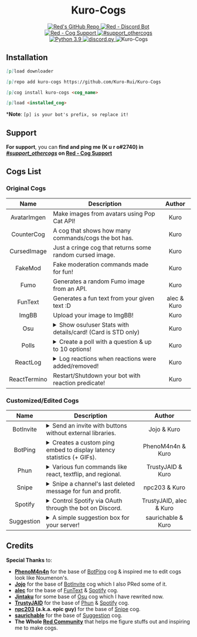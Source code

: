 <h1 align="center">Kuro-Cogs</h1>

<div align="center">
  <a href="https://github.com/Cog-Creators/Red-DiscordBot">
    <img src="https://img.shields.io/badge/Red--DiscordBot-v3-cb533f?style=for-the-badge&logo=github&link=https://github.com/Cog-Creators/Red-DiscordBot" alt="Red's GitHub Repo">
  </a>
  <a href="https://discord.gg/red">
    <img src="https://img.shields.io/badge/Red%20--%20Discord%20Bot-Join-cb533f?style=for-the-badge&logo=discord&link=https://discord.gg/red" alt="Red - Discord Bot">
  </a>
  <br>
  <a href="https://discord.gg/GET4DVk">
    <img src="https://img.shields.io/badge/Red%20--%20Cog%20Support-Join-cb533f?style=for-the-badge&logo=discord&link=https://discord.gg/GET4DVk" alt="Red - Cog Support">
  </a>
  <a href="https://discord.com/channels/240154543684321280/240212783503900673">
    <img src="https://img.shields.io/badge/%23support__othercogs-Go%20To%20Channel-cb533f?style=for-the-badge&logo=discord&link=https://discord.com/channels/240154543684321280/240212783503900673" alt="#support_othercogs">
  </a>
  <br>
  <a href="https://www.python.org">
    <img src="https://img.shields.io/badge/python-v3.9-blue?style=for-the-badge&logo=python" alt="Python 3.9">
  </a>
  <a href="https://github.com/Rapptz/discord.py">
    <img src="https://img.shields.io/badge/discord.py-v1.7.3-blue?style=for-the-badge&logo=github" alt="discord.py">
  </a>
  <img src="https://repository-images.githubusercontent.com/441140666/b86c0830-5577-4772-b350-d66018e29e06" alt="Kuro-Cogs"> <!--width=827 height=323-->
</div>

## Installation
<!-- So you can copy and paste it one by one :D -->
```md
[p]load downloader
```
```md
[p]repo add kuro-cogs https://github.com/Kuro-Rui/Kuro-Cogs
```
```md
[p]cog install kuro-cogs <cog_name>
```
```md
[p]load <installed_cog>
```
***Note**: `[p] is your bot's prefix, so replace it!`

## Support
**For support**, you can **find and ping me (K u r o#2740) in [*#support_othercogs*](https://discord.com/channels/240154543684321280/240212783503900673) on [Red - Cog Support](https://discord.gg/GET4DVk)**

## Cogs List

### Original Cogs
|     Name     |                       Description                        |            Author            |
|:------------:|----------------------------------------------------------|:----------------------------:|
| AvatarImgen  | Make images from avatars using Pop Cat API!              |             Kuro             |
|  CounterCog  | A cog that shows how many commands/cogs the bot has.     |             Kuro             |
| CursedImage  | Just a cringe cog that returns some random cursed image. |             Kuro             |
|   FakeMod    | Fake moderation commands made for fun!                   |             Kuro             |
|     Fumo     | Generates a random Fumo image from an API.               |             Kuro             |
|   FunText    | Generates a fun text from your given text :D             |         alec & Kuro          |
|    ImgBB     | Upload your image to ImgBB!                              |             Kuro             |
|     Osu      | <details><summary>Show osu!user Stats with details/card! (Card is STD only)</summary>Rewrite of https://github.com/Jintaku/Jintaku-Cogs-V3/tree/master/osu</details>              |             Kuro             |
|    Polls     | <details><summary>Create a poll with a question & up to 10 options!</summary>Inspired by **Dyno**.</details>  |             Kuro             |
|   ReactLog   | <details><summary>Log reactions when reactions were added/removed!</summary>Inspired by **Sx Bot**.</details> |             Kuro             |
| ReactTermino | Restart/Shutdown your bot with reaction predicate!       |             Kuro             |

### Customized/Edited Cogs
|     Name     |                       Description                        |            Author            |
|:------------:|----------------------------------------------------------|:----------------------------:|
|  BotInvite   | <details><summary>Send an invite with buttons without external libraries.</summary>Fork from https://github.com/Just-Jojo/JojoCogs/tree/master/advancedinvite</details>                       |         Jojo & Kuro          |
|   BotPing    | <details><summary>Creates a custom ping embed to display latency statistics (+ GIFs).</summary>Fork from https://github.com/phenom4n4n/phen-cogs/tree/master/customping</details>                                    |      PhenoM4n4n & Kuro       |
|     Phun     | <details><summary>Various fun commands like react, textflip, and regional.</summary>Fork from https://github.com/TrustyJAID/Trusty-cogs/tree/master/fun</details>                                           |      TrustyJAID & Kuro       |
|    Snipe     | <details><summary>Snipe a channel's last deleted message for fun and profit.</summary>Fork from https://github.com/npc203/npc-cogs/tree/main/snipe</details>                                                                              |        npc203 & Kuro         |
|   Spotify    | <details><summary>Control Spotify via OAuth through the bot on Discord.</summary>Fork from https://github.com/kaogurai/trusty/tree/master/spotify</details>                                                                              |   TrustyJAID, alec & Kuro    |
|  Suggestion  | <details><summary>A simple suggestion box for your server!</summary>Fork from https://github.com/elijabesu/SauriCogs/tree/master/suggestion</details>                                                                                    |     saurichable & Kuro       |

## Credits
**Special Thanks** to:
- [**PhenoM4n4n**](https://github.com/phenom4n4n) for the base of [BotPing](https://github.com/Kuro-Rui/Kuro-Cogs/tree/main/botping) cog & inspired me to edit cogs look like Noumenon's.
- [**Jojo**](https://github.com/Just-Jojo) for the base of [BotInvite](https://github.com/Kuro-Rui/Kuro-Cogs/tree/main/botinvite) cog which I also PRed some of it.
- [**alec**](https://github.com/aleclol) for the base of [FunText](https://github.com/Kuro-Rui/Kuro-Cogs/tree/main/funtext) & [Spotify](https://github.com/Kuro-Rui/Kuro-Cogs/tree/main/spotify) cog.
- [**Jintaku**](https://github.com/Jintaku) for some base of [Osu](https://github.com/Kuro-Rui/Kuro-Cogs/tree/main/osu) cog which I have rewrited now.
- [**TrustyJAID**](https://github.com/TrustyJAID) for the base of [Phun](https://github.com/Kuro-Rui/Kuro-Cogs/tree/main/phun) & [Spotify](https://github.com/Kuro-Rui/Kuro-Cogs/tree/main/spotify) cog.
- [**npc203**](https://github.com/npc203) **(a.k.a. epic guy)** for the base of [Snipe](https://github.com/Kuro-Rui/Kuro-Cogs/tree/main/snipe) cog.
- [**saurichable**](https://github.com/elijabesu) for the base of [Suggestion](https://github.com/Kuro-Rui/Kuro-Cogs/tree/main/suggestion) cog.
- **The Whole [Red Community](https://discord.gg/red)** that helps me figure stuffs out and inspiring me to make cogs.

